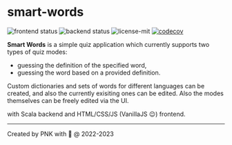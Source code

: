 # smart-words

![frontend status](https://github.com/piopon/smart-words/actions/workflows/frontend-schedule.yml/badge.svg)
![backend status](https://github.com/piopon/smart-words/actions/workflows/backend-schedule.yml/badge.svg)
![license-mit](https://img.shields.io/github/license/piopon/smart-words)
[![codecov](https://codecov.io/gh/piopon/smart-words/branch/main/graph/badge.svg?token=2R3LUSOGW6)](https://codecov.io/gh/piopon/smart-words)

**Smart Words** is a simple quiz application which currently supports two types of quiz modes:
* guessing the definition of the specified word,
* guessing the word based on a provided definition.

Custom dictionaries and sets of words for different languages can be created, and also the currently exisiting ones can be edited. Also the modes themselves can be freely edited via the UI.

with Scala backend and HTML/CSS/JS (VanillaJS 😉) frontend.


---
Created by PNK with 💚 @ 2022-2023